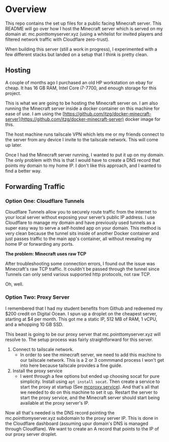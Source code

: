 # Overview
This repo contains the set up files for a public facing Minecraft server. This README will go over how I host the Minecraft server which is served on my domain at: mc.pointtomyserver.xyz (using a whitelist for invited players and filtered network traffic with Cloudflare zero-trust).

When building this server (still a work in progress), I experimented with a few different stacks but landed on a setup that I think is pretty clean.

## Hosting
A couple of months ago I purchased an old HP workstation on ebay for cheap. It has 16 GB RAM, Intel Core i7-7700, and enough storage for this project.

This is what we are going to be hosting the Minecraft server on. I am also running the Minecraft server inside a docker container on this machine for ease of use. I am using the [https://github.com/itzg/docker-minecraft-server](https://github.com/itzg/docker-minecraft-server) docker image for this.

The host machine runs tailscale VPN which lets me or my friends connect to the server from any device I invite to the tailscale network. This will come up later.

Once I had the Minecraft server running, I wanted to put it up on my domain. The only problem with this is that I would have to create a DNS record that points my domain to my home IP. I don't like this approach, and I wanted to find a better way.

## Forwarding Traffic

### Option One: Cloudflare Tunnels
Cloudflare Tunnels allow you to securely route traffic from the internet to your local server without exposing your server’s public IP address. I use Cloudflare to manage my domain and have previously used tunnels as a super easy way to serve a self-hosted app on your domain. This method is very clean because the tunnel sits inside of another Docker container and just passes traffic to the main app's container, all without revealing my home IP or forwarding any ports.

**The problem: Minecraft uses raw TCP**  

After troubleshooting some connection errors, I found out the issue was Minecraft's raw TCP traffic. It couldn't be passed through the tunnel since Tunnels can only send various supported http protocols, not raw TCP.

Oh, well.

### Option Two: Proxy Server
I remembered that I had my student benefits from Github and redeemed my $200 credit on Digital Ocean. I spun up a droplet on the cheapest server, starting at $4 per month. This got me a static IP, 512 MB of RAM, 1 vCPU, and a whopping 10 GB SSD.

This beast is going to be our proxy server that mc.pointtomyserver.xyz will resolve to. The setup process was fairly straightforward for this server.

1. Connect to tailscale network.
    - In order to see the minecraft server, we need to add this machine to our tailscale network. This is a 2 or 3 commmand process I won't get into here because tailscale provides a fine guide.
2. Install the proxy service
    - I went through a few options but ended up choosing socat for pure simplicity. Install using `apt install socat`. Then create a service to start the proxy at startup (See [mcproxy.service](mcproxy.service)). And that's all that we needed to do on this machine to set it up. Restart the server to start the proxy service, and the Minecraft server should start being available at the proxy server's IP.

Now all that's needed is the DNS record pointing the mc.pointtomyserver.xyz subdomain to the proxy server IP. This is done in the Cloudflare dashboard (assuming upur domain's DNS is managed through Cloudflare). We want to create an A record that points to the IP of our proxy server droplet.